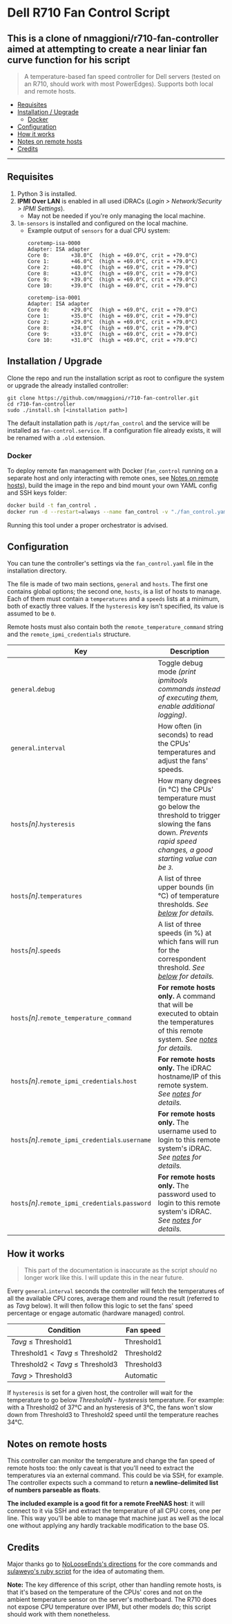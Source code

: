 # Dell R710 Fan Control Script
## This is a clone of nmaggioni/r710-fan-controller aimed at attempting to create a near liniar fan curve function for his script
> A temperature-based fan speed controller for Dell servers (tested on an R710, should work with most PowerEdges). Supports both local and remote hosts.


- [Requisites](#requisites)
- [Installation / Upgrade](#installation--upgrade)
  - [Docker](#docker)
- [Configuration](#configuration)
- [How it works](#how-it-works)
- [Notes on remote hosts](#notes-on-remote-hosts)
- [Credits](#credits)

---

## Requisites

1. Python 3 is installed.
2. **IPMI Over LAN** is enabled in all used iDRACs (_Login > Network/Security > IPMI Settings_).
   + May not be needed if you're only managing the local machine.
3. `lm-sensors` is installed and configured on the local machine.
   + Example output of `sensors` for a dual CPU system:
        ```text
        coretemp-isa-0000
        Adapter: ISA adapter
        Core 0:       +38.0°C  (high = +69.0°C, crit = +79.0°C)
        Core 1:       +46.0°C  (high = +69.0°C, crit = +79.0°C)
        Core 2:       +40.0°C  (high = +69.0°C, crit = +79.0°C)
        Core 8:       +43.0°C  (high = +69.0°C, crit = +79.0°C)
        Core 9:       +39.0°C  (high = +69.0°C, crit = +79.0°C)
        Core 10:      +39.0°C  (high = +69.0°C, crit = +79.0°C)

        coretemp-isa-0001
        Adapter: ISA adapter
        Core 0:       +29.0°C  (high = +69.0°C, crit = +79.0°C)
        Core 1:       +35.0°C  (high = +69.0°C, crit = +79.0°C)
        Core 2:       +29.0°C  (high = +69.0°C, crit = +79.0°C)
        Core 8:       +34.0°C  (high = +69.0°C, crit = +79.0°C)
        Core 9:       +33.0°C  (high = +69.0°C, crit = +79.0°C)
        Core 10:      +31.0°C  (high = +69.0°C, crit = +79.0°C)
        ```

## Installation / Upgrade

Clone the repo and run the installation script as root to configure the system or upgrade the already installed controller:

```text
git clone https://github.com/nmaggioni/r710-fan-controller.git
cd r710-fan-controller
sudo ./install.sh [<installation path>]
```

The default installation path is `/opt/fan_control` and the service will be installed as `fan-control.service`. If a configuration file already exists, it will be renamed with a `.old` extension.

### Docker

To deploy remote fan management with Docker (`fan_control` running on a separate host and only interacting with remote ones, see [Notes on remote hosts](#notes-on-remote-hosts)), build the image in the repo and bind mount your own YAML config and SSH keys folder:

```bash
docker build -t fan_control .
docker run -d --restart=always --name fan_control -v "./fan_control.yaml:/app/fan_control.yaml:ro" -v "./keys:/app/keys:ro" fan_control
```

Running this tool under a proper orchestrator is advised.

## Configuration

You can tune the controller's settings via the `fan_control.yaml` file in the installation directory.

The file is made of two main sections, `general` and `hosts`. The first one contains global options; the second one, `hosts`, is a list of hosts to manage. Each of them must contain a `temperatures` and a `speeds` lists at a minimum, both of exactly three values. If the `hysteresis` key isn't specified, its value is assumed to be `0`.

Remote hosts must also contain both the `remote_temperature_command` string and the `remote_ipmi_credentials` structure.

| Key | Description |
| --- | --- |
| `general`.`debug` | Toggle debug mode _(print ipmitools commands instead of executing them, enable additional logging)_. |
| `general`.`interval` | How often (in seconds) to read the CPUs' temperatures and adjust the fans' speeds. |
| `hosts`_[n]_.`hysteresis` | How many degrees (in °C) the CPUs' temperature must go below the threshold to trigger slowing the fans down. _Prevents rapid speed changes, a good starting value can be `3`._ |
| `hosts`_[n]_.`temperatures` | A list of three upper bounds (in °C) of temperature thresholds. _See [below](#how-it-works) for details._ |
| `hosts`_[n]_.`speeds` | A list of three speeds (in %) at which fans will run for the correspondent threshold. _See [below](#how-it-works) for details._ |
| `hosts`_[n]_.`remote_temperature_command` | **For remote hosts only.** A command that will be executed to obtain the temperatures of this remote system. _See [notes](#notes-on-remote-hosts) for details._ |
| `hosts`_[n]_.`remote_ipmi_credentials`.`host` | **For remote hosts only.** The iDRAC hostname/IP of this remote system. _See [notes](#notes-on-remote-hosts) for details._ |
| `hosts`_[n]_.`remote_ipmi_credentials`.`username` | **For remote hosts only.** The username used to login to this remote system's iDRAC. _See [notes](#notes-on-remote-hosts) for details._ |
| `hosts`_[n]_.`remote_ipmi_credentials`.`password` | **For remote hosts only.** The password used to login to this remote system's iDRAC. _See [notes](#notes-on-remote-hosts) for details._ |

## How it works
> This part of the documentation is inaccurate as the script *should* no longer work like this. I will update this in the near future.

Every `general`.`interval` seconds the controller will fetch the temperatures of all the available CPU cores, average them and round the result (referred to as _Tavg_ below). It will then follow this logic to set the fans' speed percentage or engage automatic (hardware managed) control.

| Condition | Fan speed |
| --- | --- |
| _Tavg_ ≤ Threshold1 | Threshold1 |
| Threshold1 < _Tavg_ ≤ Threshold2 | Threshold2 |
| Threshold2 < _Tavg_ ≤ Threshold3 | Threshold3 |
| _Tavg_ > Threshold3 | Automatic |

If `hysteresis` is set for a given host, the controller will wait for the temperature to go below _ThresholdN - hysteresis_ temperature. For example: with a Threshold2 of 37°C and an hysteresis of 3°C, the fans won't slow down from Threshold3 to Threshold2 speed until the temperature reaches 34°C.

## Notes on remote hosts

This controller can monitor the temperature and change the fan speed of remote hosts too: the only caveat is that you'll need to extract the temperatures via an external command. This could be via SSH, for example. The controller expects such a command to return **a newline-delimited list of numbers parseable as floats**.

**The included example is a good fit for a remote FreeNAS host**: it will connect to it via SSH and extract the temperature of all CPU cores, one per line. This way you'll be able to manage that machine just as well as the local one without applying any hardly trackable modification to the base OS.

## Credits

Major thanks go to [NoLooseEnds's directions](https://github.com/NoLooseEnds/Scripts/tree/master/R710-IPMI-TEMP) for the core commands and [sulaweyo's ruby script](https://github.com/sulaweyo/r710-fan-control) for the idea of automating them.

**Note:** The key difference of this script, other than handling remote hosts, is that it's based on the temperature of the CPUs' cores and not on the ambient temperature sensor on the server's motherboard. The R710 does not expose CPU temperature over IPMI, but other models do; this script should work with them nonetheless.
